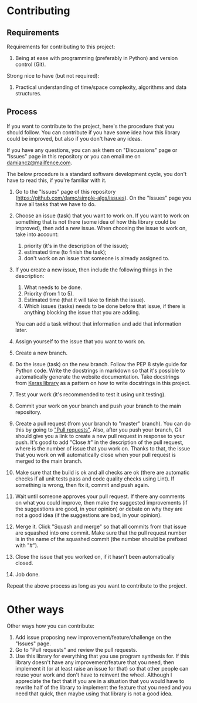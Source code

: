 # Contributing

## Requirements

Requirements for contributing to this project:
1. Being at ease with programming (preferably in Python) and version control (Git).

Strong nice to have (but not required):
1. Practical understanding of time/space complexity, algorithms and data structures.

## Process

If you want to contribute to the project, here's the procedure that you should follow. You can contribute if you have some idea how this library could be improved, but also if you don't have any ideas.

If you have any questions, you can ask them on "Discussions" page or "Issues" page in this repository or you can email me on damiancz@mailfence.com.

The below procedure is a standard software development cycle, you don't have to read this, if you're familiar with it.

1. Go to the "Issues" page of this repository (<https://github.com/damc/simple-algs/issues>). On the "Issues" page you have all tasks that we have to do.
2. Choose an issue (task) that you want to work on. If you want to work on something that is not there (some idea of how this library could be improved), then add a new issue. When choosing the issue to work on, take into account:
    1. priority (it's in the description of the issue);
    2. estimated time (to finish the task);
    3. don't work on an issue that someone is already assigned to.

3. If you create a new issue, then include the following things in the description:
    1. What needs to be done.
    2. Priority (from 1 to 5).
    3. Estimated time (that it will take to finish the issue).
    4. Which issues (tasks) needs to be done before that issue, if there is anything blocking the issue that you are adding.

    You can add a task without that information and add that information later.

4. Assign yourself to the issue that you want to work on.
5. Create a new branch.
6. Do the issue (task) on the new branch. Follow the PEP 8 style guide for Python code. Write the docstrings in markdown so that it's possible to automatically generate the website documentation. Take docstrings from [Keras library](https://github.com/keras-team/keras/blob/master/keras/layers/convolutional.py) as a pattern on how to write docstrings in this project.
7. Test your work (it's recommended to test it using unit testing).
8. Commit your work on your branch and push your branch to the main repository.
9. Create a pull request (from your branch to "master" branch). You can do this by going to ["Pull requests"](https://github.com/damc/simple-algs/pulls). Also, after you push your branch, Git should give you a link to create a new pull request in response to your push. It's good to add "Close #<number of issue>" in the description of the pull request, where <number of issue> is the number of issue that you work on. Thanks to that, the issue that you work on will automatically close when your pull request is merged to the main branch.
10. Make sure that the build is ok and all checks are ok (there are automatic checks if all unit tests pass and code quality checks using Lint). If something is wrong, then fix it, commit and push again.
11. Wait until someone approves your pull request. If there any comments on what you could improve, then make the suggested improvements (if the suggestions are good, in your opinion) or debate on why they are not a good idea (if the suggestions are bad, in your opinion).
12. Merge it. Click "Squash and merge" so that all commits from that issue are squashed into one commit. Make sure that the pull request number is in the name of the squashed commit (the number should be prefixed with "#").
13. Close the issue that you worked on, if it hasn't been automatically closed.
14. Job done.

Repeat the above process as long as you want to contribute to the project.

# Other ways

Other ways how you can contribute:
1. Add issue proposing new improvement/feature/challenge on the "Issues" page.
2. Go to "Pull requests" and review the pull requests.
3. Use this library for everything that you use program synthesis for. If this library doesn't have any improvement/feature that you need, then implement it (or at least raise an issue for that) so that other people can reuse your work and don't have to reinvent the wheel. Although I appreciate the fact that if you are in a situation that you would have to rewrite half of the library to implement the feature that you need and you need that quick, then maybe using that library is not a good idea. 
